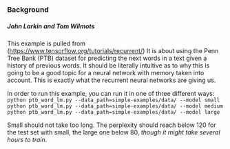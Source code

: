 ### Background
##### John Larkin and Tom Wilmots 
This example is pulled from (https://www.tensorflow.org/tutorials/recurrent/)
It is about using the Penn Tree Bank (PTB) dataset for predicting the next words in a text given a history of previous words. It should be literally intuitive as to why this is going to be a good topic for a neural network with memory taken into account. This is exactly what the recurrent neural networks are giving us. 

In order to run this example, you can run it in one of three different ways:
`python ptb_word_lm.py --data_path=simple-examples/data/ --model small`
`python ptb_word_lm.py --data_path=simple-examples/data/ --model medium`
`python ptb_word_lm.py --data_path=simple-examples/data/ --model large`

Small should not take too long. The perplexity should reach below 120 for the test set with small, the large one below 80, *though it might take several hours to train*.
